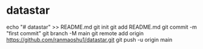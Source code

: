 # datastar
echo "# datastar" >> README.md
git init
git add README.md
git commit -m "first commit"
git branch -M main
git remote add origin https://github.com/ranmaoshu1/datastar.git
git push -u origin main
